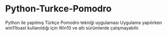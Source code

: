 # Python-Turkce-Pomodro
Python ile yapılmış Türkçe Pomodro tekniği uygulaması
Uygulama yapılırken win11toast kullanıldığı için Win10 ve altı sürümlerde çalışmayabilir.
